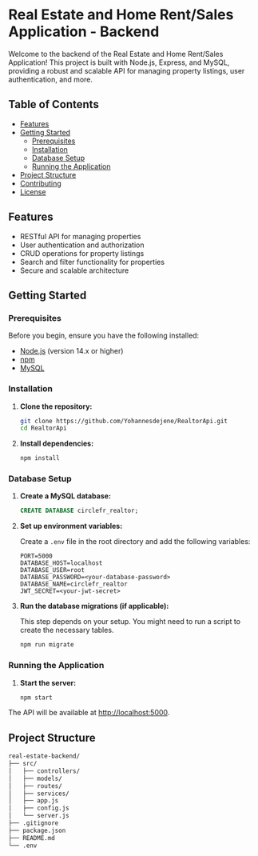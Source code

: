 # Real Estate and Home Rent/Sales Application - Backend

Welcome to the backend of the Real Estate and Home Rent/Sales Application! This project is built with Node.js, Express, and MySQL, providing a robust and scalable API for managing property listings, user authentication, and more.

## Table of Contents

- [Features](#features)
- [Getting Started](#getting-started)
  - [Prerequisites](#prerequisites)
  - [Installation](#installation)
  - [Database Setup](#database-setup)
  - [Running the Application](#running-the-application)
- [Project Structure](#project-structure)
- [Contributing](#contributing)
- [License](#license)

## Features

- RESTful API for managing properties
- User authentication and authorization
- CRUD operations for property listings
- Search and filter functionality for properties
- Secure and scalable architecture

## Getting Started

### Prerequisites

Before you begin, ensure you have the following installed:

- [Node.js](https://nodejs.org/) (version 14.x or higher)
- [npm](https://www.npmjs.com/)
- [MySQL](https://www.mysql.com/)

### Installation

1. **Clone the repository:**

    ```bash
    git clone https://github.com/Yohannesdejene/RealtorApi.git
    cd RealtorApi
    ```

2. **Install dependencies:**

    ```bash
    npm install
    ```

### Database Setup

1. **Create a MySQL database:**

    ```sql
    CREATE DATABASE circlefr_realtor;
    ```

2. **Set up environment variables:**

    Create a `.env` file in the root directory and add the following variables:

    ```env
    PORT=5000
    DATABASE_HOST=localhost
    DATABASE_USER=root
    DATABASE_PASSWORD=<your-database-password>
    DATABASE_NAME=circlefr_realtor
    JWT_SECRET=<your-jwt-secret>
    ```

3. **Run the database migrations (if applicable):**

    This step depends on your setup. You might need to run a script to create the necessary tables.

    ```bash
    npm run migrate
    ```

### Running the Application

1. **Start the server:**

    ```bash
    npm start
    ```

The API will be available at [http://localhost:5000](http://localhost:3000).

## Project Structure

```bash
real-estate-backend/
├── src/
│   ├── controllers/
│   ├── models/
│   ├── routes/
│   ├── services/
│   ├── app.js
│   ├── config.js
│   └── server.js
├── .gitignore
├── package.json
├── README.md
└── .env
